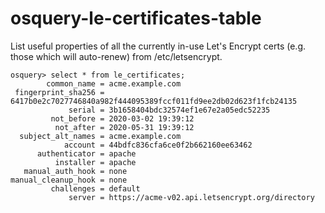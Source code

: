 # osquery-le-certificates-table

List useful properties of all the currently in-use Let's Encrypt certs (e.g. those which will auto-renew) from /etc/letsencrypt.

```
osquery> select * from le_certificates;
        common_name = acme.example.com
 fingerprint_sha256 = 6417b0e2c7027746840a982f444095389fccf011fd9ee2db02d623f1fcb24135
             serial = 3b1658404bdc32574ef1e67e2a05edc52235
         not_before = 2020-03-02 19:39:12
          not_after = 2020-05-31 19:39:12
  subject_alt_names = acme.example.com
            account = 44bdfc836cfa6ce0f2b662160ee63462
      authenticator = apache
          installer = apache
   manual_auth_hook = none
manual_cleanup_hook = none
         challenges = default
             server = https://acme-v02.api.letsencrypt.org/directory
```
